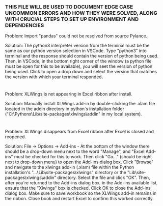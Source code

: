 ### THIS FILE WILL BE USED TO DOCUMENT EDGE CASE UNCOMMON ERRORS AND HOW THEY WERE SOLVED, ALONG WITH CRUCIAL STEPS TO SET UP ENVIRONMENT AND DEPENDENCIES ###

Problem: Import "pandas" could not be resolved from source Pylance.

Solution: The python3 interpreter version from the terminal must be the same as our python version selection in VSCode. Type "python3" into terminal and the response should contain the version of python being used. Then, in VSCode, in the bottom right corner of the window (a python file must be open for this to be available), you will seet the version of python being used. Click to open a drop down and select the version that matches the version with which your terminal responded.
#
Problem: XLWings is not appearing in Excel ribbon after install.

Solution: Manually install XLWings add-in by double-clicking the .xlam file located in the addin directory in python's installation folder ("C:\Pythonx\Lib\site-packages\xlwings\addin" in my local system).
#
Problem: XLWings disappears from Excel ribbon after Excel is closed and reopened.

Solution: File -> Options -> Add-ins - At the bottom of the window there should be a drop-down menu next to the word "Manage", and "Excel Add-ins" must be checked for this to work. Then click  "Go..." (should be right next to drop-down menu) to open the Add-ins dialog box. Click "Browse" and navigate to the xlwings add-in (.xlam) file within the Python installation's "...\Lib\site-packages\xlwings" directory or the "Lib\site-packages\xlwings\addin" directory. Select the file and click "OK". Then, after you're returned to the Add-ins dialog box, in the Add-ins available list, ensure that the "Xlwings" box is checked. Click OK to close the Add-ins dialog box. Make sure to save workbook so the XLWings add-in remains in the ribbon. Close book and restart Excel to confirm this worked correctly.